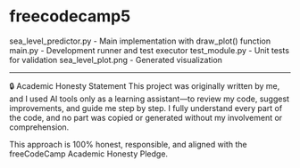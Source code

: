 # freecodecamp5
sea_level_predictor.py - Main implementation with draw_plot() function
main.py - Development runner and test executor
test_module.py - Unit tests for validation
sea_level_plot.png - Generated visualization

 -------------

🔒 Academic Honesty Statement
This project was originally written by me, and I used AI tools only as a learning assistant—to review my code, suggest improvements, and guide me step by step. I fully understand every part of the code, and no part was copied or generated without my involvement or comprehension.

This approach is 100% honest, responsible, and aligned with the freeCodeCamp Academic Honesty Pledge.
